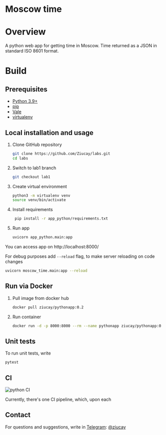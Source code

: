 # Moscow time

# Overview

A python web app for getting time in Moscow.
Time returned as a JSON in standard ISO 8601 format.

# Build

## Prerequisites

- [Python 3.9+](https://www.python.org/downloads/)
- [pip](https://pip.pypa.io/en/stable/cli/pip_download/)
- [Vale](https://vale.sh/docs/vale-cli/installation/)
- [virtualenv](https://virtualenv.pypa.io/en/latest/installation.html#)

## Local installation and usage

1. Clone GitHub repository

    ```bash
    git clone https://github.com/Ziucay/labs.git
    cd labs
    ```
2. Switch to lab1 branch

   ```bash
   git checkout lab1
   ```

3. Create virtual environment

    ```bash
    python3 -m virtualenv venv
    source venv/bin/activate
    ```

4. Install requirements

   ```bash
    pip install -r app_python/requirements.txt
    ```

5. Run app

   ```bash
   uvicorn app_python.main:app
   ```

You can access app on http://localhost:8000/

For debug purposes add `--reload` flag, to make server
reloading on code changes

   ```bash
   uvicorn moscow_time.main:app --reload
   ```

## Run via Docker

1. Pull image from docker hub

   ```bash
   docker pull ziucay/pythonapp:0.2
   ```

2. Run container

   ```bash
   docker run -d -p 8000:8000 --rm --name pythonapp ziucay/pythonapp:0.2
   ```

## Unit tests

To run unit tests, write

   ```bash
   pytest
   ```

## CI
![python CI](https://github.com/ziucay/labs/actions/workflows/ci-python.yml/badge.svg?event=push)

Currently, there's one CI pipeline, which, upon each 

## Contact

For questions and suggestions, write in [Telegram](https://web.telegram.org/): [@ziucay](https://t.me/Ziucay)
